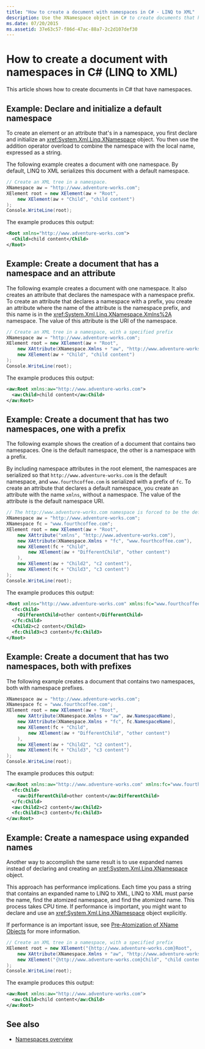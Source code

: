 ```yaml
---
title: "How to create a document with namespaces in C# - LINQ to XML"
description: Use the XNamespace object in C# to create documents that have default namespaces or namespaces with a prefix.
ms.date: 07/20/2015
ms.assetid: 37e63c57-f86d-47ac-88a7-2c2d107def30
---
```


# How to create a document with namespaces in C# (LINQ to XML)

This article shows how to create documents in C# that have namespaces.

## Example: Declare and initialize a default namespace

To create an element or an attribute that's in a namespace, you first declare and initialize an <xref:System.Xml.Linq.XNamespace> object. You then use the addition operator overload to combine the namespace with the local name, expressed as a string.

The following example creates a document with one namespace. By default, LINQ to XML serializes this document with a default namespace.

```csharp
// Create an XML tree in a namespace.
XNamespace aw = "http://www.adventure-works.com";
XElement root = new XElement(aw + "Root",
    new XElement(aw + "Child", "child content")
);
Console.WriteLine(root);
```

The example produces this output:

```xml
<Root xmlns="http://www.adventure-works.com">
  <Child>child content</Child>
</Root>
```

## Example: Create a document that has a namespace and an attribute

The following example creates a document with one namespace. It also creates an attribute that declares the namespace with a namespace prefix. To create an attribute that declares a namespace with a prefix, you create an attribute where the name of the attribute is the namespace prefix, and this name is in the <xref:System.Xml.Linq.XNamespace.Xmlns%2A> namespace. The value of this attribute is the URI of the namespace.

```csharp
// Create an XML tree in a namespace, with a specified prefix
XNamespace aw = "http://www.adventure-works.com";
XElement root = new XElement(aw + "Root",
    new XAttribute(XNamespace.Xmlns + "aw", "http://www.adventure-works.com"),
    new XElement(aw + "Child", "child content")
);
Console.WriteLine(root);
```

The example produces this output:

```xml
<aw:Root xmlns:aw="http://www.adventure-works.com">
  <aw:Child>child content</aw:Child>
</aw:Root>
```

## Example: Create a document that has two namespaces, one with a prefix

The following example shows the creation of a document that contains two namespaces. One is the default namespace, the other is a namespace with a prefix.

By including namespace attributes in the root element, the namespaces are serialized so that `http://www.adventure-works.com` is the default namespace, and `www.fourthcoffee.com` is serialized with a prefix of `fc`. To create an attribute that declares a default namespace, you create an attribute with the name `xmlns`, without a namespace. The value of the attribute is the default namespace URI.

```csharp
// The http://www.adventure-works.com namespace is forced to be the default namespace.
XNamespace aw = "http://www.adventure-works.com";
XNamespace fc = "www.fourthcoffee.com";
XElement root = new XElement(aw + "Root",
    new XAttribute("xmlns", "http://www.adventure-works.com"),
    new XAttribute(XNamespace.Xmlns + "fc", "www.fourthcoffee.com"),
    new XElement(fc + "Child",
        new XElement(aw + "DifferentChild", "other content")
    ),
    new XElement(aw + "Child2", "c2 content"),
    new XElement(fc + "Child3", "c3 content")
);
Console.WriteLine(root);
```

The example produces this output:

```xml
<Root xmlns="http://www.adventure-works.com" xmlns:fc="www.fourthcoffee.com">
  <fc:Child>
    <DifferentChild>other content</DifferentChild>
  </fc:Child>
  <Child2>c2 content</Child2>
  <fc:Child3>c3 content</fc:Child3>
</Root>
```

## Example: Create a document that has two namespaces, both with prefixes

The following example creates a document that contains two namespaces, both with namespace prefixes.

```csharp
XNamespace aw = "http://www.adventure-works.com";
XNamespace fc = "www.fourthcoffee.com";
XElement root = new XElement(aw + "Root",
    new XAttribute(XNamespace.Xmlns + "aw", aw.NamespaceName),
    new XAttribute(XNamespace.Xmlns + "fc", fc.NamespaceName),
    new XElement(fc + "Child",
        new XElement(aw + "DifferentChild", "other content")
    ),
    new XElement(aw + "Child2", "c2 content"),
    new XElement(fc + "Child3", "c3 content")
);
Console.WriteLine(root);
```

The example produces this output:

```xml
<aw:Root xmlns:aw="http://www.adventure-works.com" xmlns:fc="www.fourthcoffee.com">
  <fc:Child>
    <aw:DifferentChild>other content</aw:DifferentChild>
  </fc:Child>
  <aw:Child2>c2 content</aw:Child2>
  <fc:Child3>c3 content</fc:Child3>
</aw:Root>
```

## Example: Create a namespace using expanded names

Another way to accomplish the same result is to use expanded names instead of declaring and creating an <xref:System.Xml.Linq.XNamespace> object.

This approach has performance implications. Each time you pass a string that contains an expanded name to LINQ to XML, LINQ to XML must parse the name, find the atomized namespace, and find the atomized name. This process takes CPU time. If performance is important, you might want to declare and use an <xref:System.Xml.Linq.XNamespace> object explicitly.

If performance is an important issue, see [Pre-Atomization of XName Objects](pre-atomization-xname-objects.md) for more information.

```csharp
// Create an XML tree in a namespace, with a specified prefix
XElement root = new XElement("{http://www.adventure-works.com}Root",
    new XAttribute(XNamespace.Xmlns + "aw", "http://www.adventure-works.com"),
    new XElement("{http://www.adventure-works.com}Child", "child content")
);
Console.WriteLine(root);
```

The example produces this output:

```xml
<aw:Root xmlns:aw="http://www.adventure-works.com">
  <aw:Child>child content</aw:Child>
</aw:Root>
```

## See also

- [Namespaces overview](namespaces-overview.md)
